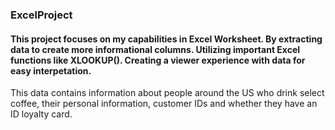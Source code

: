 ### ExcelProject

#### This project focuses on my capabilities in Excel Worksheet. By extracting data to create more informational columns. Utilizing important Excel functions like XLOOKUP(). Creating a viewer experience with data for easy interpetation. 

This data contains information about people around the US who drink select coffee, their personal information, customer IDs and whether they have an ID loyalty card. 

